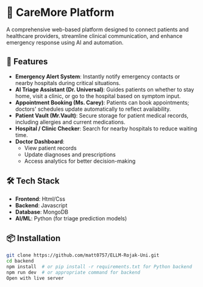 # 🏥 CareMore Platform

A comprehensive web-based platform designed to connect patients and healthcare providers, streamline clinical communication, and enhance emergency response using AI and automation.

## 🚀 Features

- **Emergency Alert System**: Instantly notify emergency contacts or nearby hospitals during critical situations.
- **AI Triage Assistant (Dr. Universal)**: Guides patients on whether to stay home, visit a clinic, or go to the hospital based on symptom input.
- **Appointment Booking (Ms. Carey)**: Patients can book appointments; doctors' schedules update automatically to reflect availability.
- **Patient Vault (Mr.Vault)**: Secure storage for patient medical records, including allergies and current medications.
- **Hospital / Clinic Checker**: Search for nearby hospitals to reduce waiting time.
- **Doctor Dashboard**:
  - View patient records
  - Update diagnoses and prescriptions
  - Access analytics for better decision-making

## 🛠️ Tech Stack

- **Frontend**: Html/Css
- **Backend**: Javascript
- **Database**: MongoDB
- **AI/ML**: Python (for triage prediction models)

## 📦 Installation

```bash
git clone https://github.com/matt0757/ELLM-Rojak-Uni.git
cd backend
npm install  # or pip install -r requirements.txt for Python backend
npm run dev  # or appropriate command for backend
Open with live server
```
